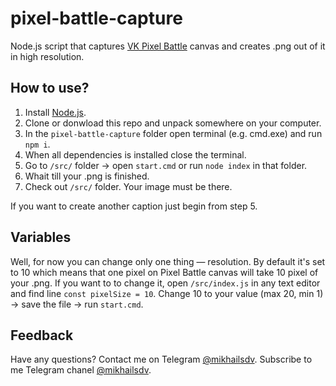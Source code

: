 # pixel-battle-capture
Node.js script that captures [VK Pixel Battle](https://vk.com/pixelbattle) canvas and creates .png out of it in high resolution.

How to use?
---
1. Install [Node.js]( https://nodejs.org/en/download/).
2. Clone or donwload this repo and unpack somewhere on your computer.
3. In the `pixel-battle-capture` folder open terminal (e.g. cmd.exe) and run `npm i`.
4. When all dependencies is installed close the terminal.
5. Go to `/src/` folder → open `start.cmd` or run `node index` in that folder.
6. Whait till your .png is finished.
7. Check out `/src/` folder. Your image must be there.

If you want to create another caption just begin from step 5.


Variables
---
Well, for now you can change only one thing — resolution. By default it's set to 10 which means that one pixel on Pixel Battle canvas will take 10 pixel of your .png. If you want to to change it, open `/src/index.js` in any text editor and find line `const pixelSize = 10`. Change 10 to your value (max 20, min 1) → save the file → run `start.cmd`.


Feedback
---
Have any questions? Contact me on Telegram [@mikhailsdv](https://t.me/mikhailsdv).
Subscribe to me Telegram chanel [@mikhailsdv](https://t.me/FilteredInternet).
